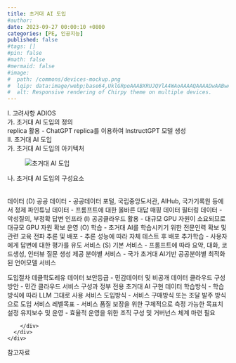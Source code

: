 ```yaml
---
title: 초거대 AI 도입
#author: 
date: 2023-09-27 00:00:10 +0800
categories: [PE, 인공지능]
published: false
#tags: []
#pin: false
#math: false
#mermaid: false
#image:
#  path: /commons/devices-mockup.png
#  lqip: data:image/webp;base64,UklGRpoAAABXRUJQVlA4WAoAAAAQAAAADwAABwAAQUxQSDIAAAARL0AmbZurmr57yyIiqE8oiG0bejIYEQTgqiDA9vqnsUSI6H+oAERp2HZ65qP/VIAWAFZQOCBCAAAA8AEAnQEqEAAIAAVAfCWkAALp8sF8rgRgAP7o9FDvMCkMde9PK7euH5M1m6VWoDXf2FkP3BqV0ZYbO6NA/VFIAAAA
#  alt: Responsive rendering of Chirpy theme on multiple devices.
---
```


<div class="post-wrap">
  <div class="para">
    <div class="para-title">
      I. 고려사항 ADIOS
    </div>
    <div class="para-cntnt">
      <div class="para">
        <div class="para-title">
          가. 초거대 AI 도입의 정의
        </div>
        <div class="para-cntnt">
            replica 활용 - ChatGPT replica를 이용하여 InstructGPT 모델 생성
        </div>
      </div>
    </div>
  </div>
  
  <div class="para">
    <div class="para-title">
      II. 초거대 AI 도입
    </div>
    <div class="para-cntnt">
      <div class="para">
        <div class="para-title">
          가. 초거대 AI 도입의 아키텍처
        </div>
        <div class="para-cntnt">
          <figure class="post-figure">
            <img src="/assets/img/posts/초거대-AI-도입.png" alt="초거대 AI 도입">
<!--            <figcaption>Source: Unveiling the Metaverse: Exploring Emerging Trends, Multifaceted Perspectives, and Future Challenges</figcaption>-->
          </figure>
        </div>
      </div>
      <div class="para">
        <div class="para-title">
          나. 초거대 AI 도입의 구성요소
        </div>
        <div class="para-cntnt">
          <table class="post-table">
          </table>
          데이터 (D)
  공공 데이터 - 공공데이터 포털, 국립중앙도서관, AIHub, 국가기록원 등에서 정제
  파인튜닝 데이터 - 프롬프트에 대한 올바른 대답 매핑 데이터
  필터링 데이터 - 악성질의, 부정확 답변
인프라 (I)
  공공클라우드 활용 - 대규모 GPU 자원이 소요되므로 대규모 GPU 자원 확보
운영 (O)
  학습 - 초거대 AI를 학습시키기 위한 전문인력 확보 및 관련 교육 전파
  추론 및 배포 - 추론 성능에 따라 자체 테스트 후 배포
  추가학습 - 사용자에게 답변에 대한 평가를 유도
서비스 (S)
  기본 서비스 - 프롬프트에 따라 요약, 대화, 코드생성, 인터뷰 질문 생성 제공
  분야별 서비스 - 국가 초거대 AI기반 공공분야별 최적화된 언어모델 서비스

도입절차 데클학도레유
  데이터 보안등급 - 민감데이터 및 비공개 데이터
  클라우드 구성방안 - 민간 클라우드 서비스 구성과 정부 전용 초거대 AI 구현
  데이터 학습방식 - 학습 방식에 따라 LLM 그대로 사용
  서비스 도입방식 - 서비스 구매방식 또는 조달 발주 방식으로 도입
  서비스 레벨목표 - 서비스 품질 보장을 위한 구체적으로 측정 가능한 목표치 설정
  유지보수 및 운영 - 효율적 운영을 위한 조직 구성 및 거버넌스 체계 마련 필요 

        </div>
      </div>
    </div>
  </div>

  <div class="refr-wrap">
    <div class="refr-title">
        참고자료
    </div>
    <ol class="refr-list">
    <!--    <li>(나현식, 최대선) <a target="_blank" href="https://scienceon.kisti.re.kr/commons/util/originalView.do?cn=JAKO202225948430499&oCn=JAKO202225948430499&dbt=JAKO&journal=NJOU00291864">메타버스 보안 위협 요소 및 대응 방안 검토</a></li>-->
    <!--    <li>(M. Uddin, S. Manickam, H. Ullah, M. Obaidat and A. Dandoush) <a target="_blank" href="https://ieeexplore.ieee.org/abstract/document/10138386">Unveiling the Metaverse: Exploring Emerging Trends, Multifaceted Perspectives, and Future Challenges</a></li>-->
    </ol>
  </div>
</div>

